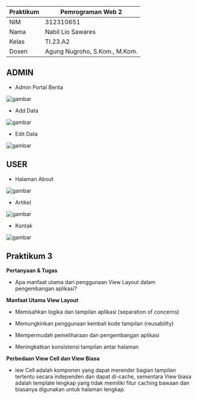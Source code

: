 

| Praktikum  |  Pemrograman Web 2  
|-------|---------
| NIM   | 312310651
| Nama  | Nabil Lio Sawares
| Kelas | TI.23.A2
| Dosen |  Agung Nugroho, S.Kom., M.Kom.



## ADMIN

- Admin Portal Berita

![gambar](SS/A.png)

- Add Data

![gambar](SS/A2.png)

- Edit Data

![gambar](SS/A1.png)


## USER

- Halaman About

![gambar](SS/U2.png)

- Artikel

![gambar](SS/U1.png)

- Kontak

![gambar](SS/U3.png)



## Praktikum 3

<b>Pertanyaan & Tugas</b>
- Apa manfaat utama dari penggunaan View Layout dalam pengembangan aplikasi?

<b>Manfaat Utama View Layout</b>

- Memisahkan logika dan tampilan aplikasi (separation of concerns)

- Memungkinkan penggunaan kembali kode tampilan (reusability)

- Mempermudah pemeliharaan dan pengembangan aplikasi

- Meningkatkan konsistensi tampilan antar halaman

<b>Perbedaan View Cell dan View Biasa</b>

- iew Cell adalah komponen yang dapat merender bagian tampilan tertentu secara independen dan dapat di-cache, sementara View biasa adalah template lengkap yang tidak memiliki fitur caching bawaan dan biasanya digunakan untuk halaman lengkap.


